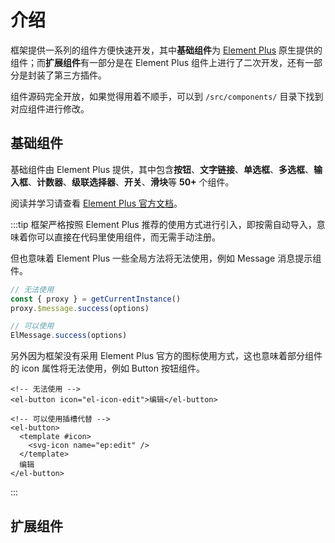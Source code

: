 # 介绍

框架提供一系列的组件方便快速开发，其中**基础组件**为 [Element Plus](https://element-plus.org/#/zh-CN) 原生提供的组件；而**扩展组件**有一部分是在 Element Plus 组件上进行了二次开发，还有一部分是封装了第三方插件。

组件源码完全开放，如果觉得用着不顺手，可以到 `/src/components/` 目录下找到对应组件进行修改。

## 基础组件

基础组件由 Element Plus 提供，其中包含**按钮**、**文字链接**、**单选框**、**多选框**、**输入框**、**计数器**、**级联选择器**、**开关**、**滑块**等 **50+** 个组件。

阅读并学习请查看 [Element Plus 官方文档](https://element-plus.org/#/zh-CN)。

:::tip
框架严格按照 Element Plus 推荐的使用方式进行引入，即按需自动导入，意味着你可以直接在代码里使用组件，而无需手动注册。

但也意味着 Element Plus 一些全局方法将无法使用，例如 Message 消息提示组件。

```js
// 无法使用
const { proxy } = getCurrentInstance()
proxy.$message.success(options)

// 可以使用
ElMessage.success(options)
```

另外因为框架没有采用 Element Plus 官方的图标使用方式，这也意味着部分组件的 icon 属性将无法使用，例如 Button 按钮组件。

```vue-html
<!-- 无法使用 -->
<el-button icon="el-icon-edit">编辑</el-button>

<!-- 可以使用插槽代替 -->
<el-button>
  <template #icon>
    <svg-icon name="ep:edit" />
  </template>
  编辑
</el-button>
```
:::

## 扩展组件
